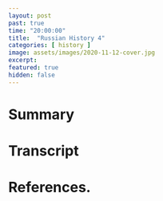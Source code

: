 ```yaml
---
layout: post
past: true
time: "20:00:00"
title:  "Russian History 4"
categories: [ history ]
image: assets/images/2020-11-12-cover.jpg
excerpt: 
featured: true
hidden: false
---
```


<!-- # Title brainstorm

 -->

<!-- # Exerpt

-->

# Summary

# Transcript

# References.
